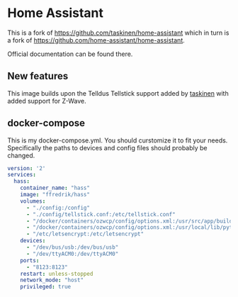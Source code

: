 # Home Assistant

This is a fork of https://github.com/taskinen/home-assistant which in turn is a fork of https://github.com/home-assistant/home-assistant.

Official documentation can be found there.

## New features

This image builds upon the Telldus Tellstick support added by [taskinen](https://github.com/taskinen) with added support for Z-Wave.

## docker-compose

This is my docker-compose.yml. You should curstomize it to fit your needs. Specifically the paths to devices and config files should probably be changed.

``` yaml
version: '2'
services:
  hass:
    container_name: "hass"
    image: "ffredrik/hass"
    volumes:
      - "./config:/config"
      - "./config/tellstick.conf:/etc/tellstick.conf"
      - "/docker/containers/ozwcp/config/options.xml:/usr/src/app/build/python-openzwave/openzwave/config/options.xml"
      - "/docker/containers/ozwcp/config/options.xml:/usr/local/lib/python3.6/site-packages/python_openzwave/ozw_config/options.xml"
      - "/etc/letsencrypt:/etc/letsencrypt"
    devices:
      - "/dev/bus/usb:/dev/bus/usb"
      - "/dev/ttyACM0:/dev/ttyACM0"
    ports:
      - "8123:8123"
    restart: unless-stopped
    network_mode: "host"
    privileged: true
```
